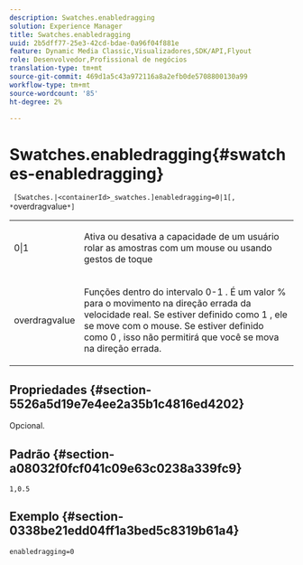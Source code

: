 ```yaml
---
description: Swatches.enabledragging
solution: Experience Manager
title: Swatches.enabledragging
uuid: 2b5dff77-25e3-42cd-bdae-0a96f04f881e
feature: Dynamic Media Classic,Visualizadores,SDK/API,Flyout
role: Desenvolvedor,Profissional de negócios
translation-type: tm+mt
source-git-commit: 469d1a5c43a972116a8a2efb0de5708800130a99
workflow-type: tm+mt
source-wordcount: '85'
ht-degree: 2%

---
```



# Swatches.enabledragging{#swatches-enabledragging}

` [Swatches.|<containerId>_swatches.]enabledragging=0|1[, *`overdragvalue`*]`

<table id="table_B1363BFD20204093AAB326A1AB503B93"> 
 <tbody> 
  <tr> 
   <td> <p> <span class="codeph"> 0|1  </span> </p> </td> 
   <td> <p> Ativa ou desativa a capacidade de um usuário rolar as amostras com um mouse ou usando gestos de toque </p> </td> 
  </tr> 
  <tr> 
   <td> <p> <span class="codeph"> <span class="varname"> overdragvalue  </span> </span> </p> </td> 
   <td> <p> Funções dentro do intervalo <span class="codeph"> 0-1 </span>. É um valor <span class="codeph"> % </span> para o movimento na direção errada da velocidade real. Se estiver definido como <span class="codeph"> 1 </span>, ele se move com o mouse. Se estiver definido como <span class="codeph"> 0 </span>, isso não permitirá que você se mova na direção errada. </p> </td> 
  </tr> 
 </tbody> 
</table>

## Propriedades {#section-5526a5d19e7e4ee2a35b1c4816ed4202}

Opcional.

## Padrão {#section-a08032f0fcf041c09e63c0238a339fc9}

`1,0.5`

## Exemplo {#section-0338be21edd04ff1a3bed5c8319b61a4}

`enabledragging=0`
